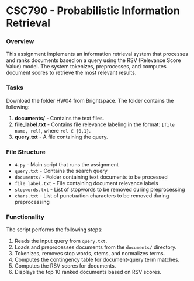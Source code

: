 # CSC790 - Probabilistic Information Retrieval

### Overview
This assignment implements an information retrieval system that processes and ranks documents based on a query using the RSV (Relevance Score Value) model. The system tokenizes, preprocesses, and computes document scores to retrieve the most relevant results.

### Tasks
Download the folder HW04 from Brightspace. The folder contains the following:
1. **documents/** - Contains the text files.
2. **file_label.txt** - Contains file relevance labeling in the format: `[file name, rel]`, where `rel ∈ {0,1}`.
3. **query.txt** - A file containing the query.

### File Structure
- `4.py` - Main script that runs the assignment
- `query.txt` - Contains the search query
- `documents/` - Folder containing text documents to be processed
- `file_label.txt` - File containing document relevance labels
- `stopwords.txt` - List of stopwords to be removed during preprocessing
- `chars.txt` - List of punctuation characters to be removed during preprocessing

### Functionality
The script performs the following steps:
1. Reads the input query from `query.txt`.
2. Loads and preprocesses documents from the `documents/` directory.
3. Tokenizes, removes stop words, stems, and normalizes terms.
4. Computes the contingency table for document-query term matches.
5. Computes the RSV scores for documents.
6. Displays the top 10 ranked documents based on RSV scores.

